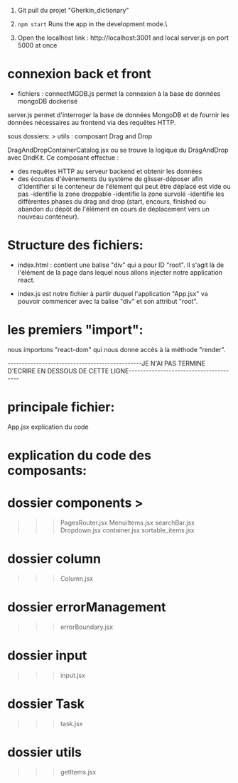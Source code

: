 1. Git pull du projet "Gherkin_dictionary"

2. `npm start`
Runs the app in the development mode.\

3. Open the localhost link : http://localhost:3001 and local server.js on port 5000 at once

# connexion back  et front

* fichiers : 
connectMGDB.js permet la connexion à la base de données mongoDB dockerisé

server.js permet d'interroger la base de données MongoDB et de fournir les données nécessaires au frontend via des requêtes HTTP.

sous dossiers: > utils : composant Drag and Drop

DragAndDropContainerCatalog.jsx ou se trouve la logique du DragAndDrop avec DndKit. 
Ce composant effectue : 
- des requêtes HTTP au serveur backend et obtenir les données
- des écoutes d'évènements du système de glisser-déposer afin d'identifier si le conteneur de l'élément qui peut être déplacé est vide ou pas
-identifie la zone droppable
-identifie la zone survolé
-identifie les différentes phases du drag and drop (start, encours, finished ou abandon du dépôt de l'élément en cours de déplacement vers un nouveau conteneur).

# Structure des fichiers:

* index.html : contient une balise "div" qui a pour ID "root".  Il s'agit là de l'élément de la page dans lequel nous allons injecter notre application react. 

* index.js est notre fichier à partir duquel l'application "App.jsx" va pouvoir commencer avec la balise "div" et son attribut "root". 

# les premiers "import":
nous importons "react-dom" qui nous donne accès à la méthode "render".

-----------------------------------------------JE N'AI PAS TERMINE D'ECRIRE EN DESSOUS DE CETTE LIGNE---------------------------------------

# principale fichier:
App.jsx explication du code 

# explication du code des composants: 

# dossier components > 
>>> PagesRouter.jsx
>>> MenuiItems.jsx
>>> searchBar.jsx
>>> Dropdown.jsx
>>> container.jsx
>>> sortable_items.jsx

# dossier column
>>> Column.jsx

# dossier errorManagement
>>> errorBoundary.jsx

# dossier input
>>> input.jsx

# dossier Task
>>> task.jsx

# dossier utils
>>> getItems.jsx
